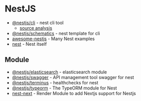 # NestJS
- [@nestjs/cli](https://www.npmjs.com/package/@nestjs/cli) - nest cli tool
    - [source analysis](https://github.com/FunnyLiu/nest-cli/tree/readsource)
- [@nestjs/schematics](https://www.npmjs.com/package/@nestjs/schematics) - nest template for cli
- [awesome-nestjs](https://github.com/juliandavidmr/awesome-nestjs) - Many Nest examples
- [nest](https://github.com/nestjs/nest) - Nest itself

## Module


- [@nestjs/elasticsearch](https://github.com/nestjs/elasticsearch) - elasticsearch module
- [@nestjs/swagger](https://www.npmjs.com/package/@nestjs/swagger) - API management tool swagger for nest
- [@nestjs/terminus](https://www.npmjs.com/package/@nestjs/terminus) - healthchecks for nest
- [@nestjs/typeorm](https://www.npmjs.com/package/@nestjs/typeorm) - The TypeORM module for Nest
- [nest-next](https://github.com/kyle-mccarthy/nest-next) - Render Module to add Nextjs support for Nestjs